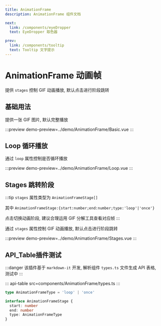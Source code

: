 ```yaml
---
title: AnimationFrame
description: AnimationFrame 组件文档

next:
  link: /components/eyeDropper
  text: EyeDropper 取色器

prev:
  link: /components/tooltip
  text: Tooltip 文字提示
---
```


# AnimationFrame 动画帧

提供 `stages` 控制 GIF 动画播放, 默认点击进行阶段跳转

## 基础用法

提供一张 GIF 图片, 默认完整播放

:::preview
demo-preview=../demo/AnimationFrame/Basic.vue
:::

## Loop 循环播放

通过 `loop` 属性控制是否循环播放

:::preview
demo-preview=../demo/AnimationFrame/Loop.vue
:::

## Stages 跳转阶段

:::tip
`stages` 属性类型为 `AnimationFrameStage[]` 

其中 `AnimationFrameStage:{start:number;end:number;type:'loop'|'once'}`

点击切换动画阶段, 建议合理运用 GIF 分解工具查看对应帧
:::

通过 `stages` 属性控制 GIF 动画播放, 默认点击进行阶段跳转

:::preview
demo-preview=../demo/AnimationFrame/Stages.vue
:::

## API_Table插件测试

:::danger
该插件基于 `markdown-it` 开发, 解析组件 `types.ts` 文件生成 API 表格, 测试中
:::

::: api-table src=components/AnimationFrame/types.ts
:::

```ts
type AnimationFrameType = 'loop' | 'once'

interface AnimationFrameStage {
  start: number
  end: number
  type: AnimationFrameType
}
```
